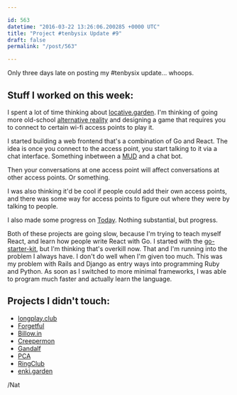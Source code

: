 ```yaml
---

id: 563
datetime: "2016-03-22 13:26:06.200285 +0000 UTC"
title: "Project #tenbysix Update #9"
draft: false
permalink: "/post/563"

---
```


Only three days late on posting my #tenbysix update... whoops.

## Stuff I worked on this week:

I spent a lot of time thinking about [locative.garden](https://github.com/icco/locative.garden). I'm thinking of going more old-school [alternative reality](https://en.wikipedia.org/wiki/Alternate_reality_game) and designing a game that requires you to connect to certain wi-fi access points to play it.

I started building a web frontend that's a combination of Go and React. The idea is once you connect to the access point, you start talking to it via a chat interface. Something inbetween a [MUD](https://en.wikipedia.org/wiki/MUD) and a chat bot.

Then your conversations at one access point will affect conversations at other access points. Or something.

I was also thinking it'd be cool if people could add their own access points, and there was some way for access points to figure out where they were by talking to people.

I also made some progress on [Today](https://github.com/icco/today). Nothing substantial, but progress.

Both of these projects are going slow, because I'm trying to teach myself React, and learn how people write React with Go. I started with the [go-starter-kit](https://github.com/olebedev/go-starter-kit), but I'm thinking that's overkill now. That and I'm running into the problem I always have. I don't do well when I'm given too much. This was my problem with Rails and Django as entry ways into programming Ruby and Python. As soon as I switched to more minimal frameworks, I was able to program much faster and actually learn the language.

## Projects I didn't touch:

 - [longplay.club](https://github.com/icco/longplay.club)
 - [Forgetful](https://github.com/icco/forgetful)
 - [Billow.in](https://github.com/icco/billowin)
 - [Creepermon](https://github.com/icco/creepermon)
 - [Gandalf](https://github.com/icco/gandalf)
 - [PCA](https://github.com/icco/pca)
 - [RingClub](https://github.com/icco/ringclub)
 - [enki.garden](https://github.com/icco/enki.garden)

/Nat
